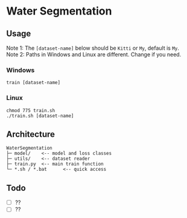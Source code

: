 # Water Segmentation

## Usage

Note 1: The `[dataset-name]` below should be `Kitti` or `My`, default is `My`.  
Note 2: Paths in Windows and Linux are different. Change if you need.

### Windows

```shell
train [dataset-name]
```

### Linux

```shell
chmod 775 train.sh
./train.sh [dataset-name]
```

## Architecture

```plaintext
WaterSegmentation
├─ model/    <-- model and loss classes
├─ utils/    <-- dataset reader
├─ train.py  <-- main train function
└─ *.sh / *.bat      <-- quick access
```

## Todo

- [ ] ??
- [ ] ??
